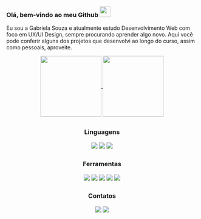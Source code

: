 ### Olá, bem-vindo ao meu Github <img src="https://media.giphy.com/media/hvRJCLFzcasrR4ia7z/giphy.gif" width="28">

Eu sou a Gabriela Souza e atualmente estudo Desenvolvimento Web com foco em UX/UI Design, sempre procurando aprender algo novo.
Aqui você pode conferir alguns dos projetos que desenvolvi ao longo do curso, assim como pessoais, aproveite.

<div align="center">
  <a href="https://github.com/gabriela4souza">
  <img align="center" height="160" src="https://github-readme-stats.vercel.app/api?username=gabrielaasouza&show_icons=true&theme=tokyonight&bg_color=00000000"/>
  <img align="center" height="160" src="https://github-readme-stats.vercel.app/api/top-langs/?username=gabrielaasouza&layout=compact&bg_color=00000000&title_color=70a5fd&icon_color=bf91f3&text_color=38bdae"/>
  </a>
</div>

<!-- ## -->

<!-- ![snake svg](https://github.com/gabriela4souza/gabrielaasouza/blob/output/github-contribution-grid-snake.svg)  -->

<!-- <picture>
  <source media="(prefers-color-scheme: dark)" srcset="github-snake-dark.svg" />
  <source media="(prefers-color-scheme: light)" srcset="github-snake.svg" />
  <img alt="github-snake" src="github-snake.svg" />
</picture> -->

##
<div align="center">
  <h3>Linguagens</h3>
  <img align="center" src="https://img.shields.io/badge/html5-%23E34F26.svg?style=for-the-badge&logo=html5&logoColor=white"/>
  <img align="center" src="https://img.shields.io/badge/javascript-%23323330.svg?style=for-the-badge&logo=javascript&logoColor=%23F7DF1E"/>
  <img align="center" src="https://img.shields.io/badge/css3-%231572B6.svg?style=for-the-badge&logo=css3&logoColor=white"/> 
</div>

##
<div align="center">
  <h3>Ferramentas</h3>
  <img align="center" src="https://img.shields.io/badge/Aseprite-FFFFFF?style=for-the-badge&logo=Aseprite&logoColor=#7D929E"/>
  <img align="center" src="https://img.shields.io/badge/Canva-%2300C4CC.svg?style=for-the-badge&logo=Canva&logoColor=white"/>
  <img align="center" src="https://img.shields.io/badge/figma-%23F24E1E.svg?style=for-the-badge&logo=figma&logoColor=white"/> 
  <img align="center" src="https://img.shields.io/badge/Inkscape-e0e0e0?style=for-the-badge&logo=inkscape&logoColor=080A13"/>
  <img align="center" src="https://img.shields.io/badge/Notion-%23000000.svg?style=for-the-badge&logo=notion&logoColor=white"/>  
</div>

##

<div align=center>
  <h3>Contatos</h3>
  <a href="mailto:gabrielaasouza24@gmail.com">
  <img align="center" src="https://img.shields.io/badge/Gmail-D14836?style=for-the-badge&logo=gmail&logoColor=white"><a/>
  <a href="https://www.linkedin.com/in/gabrielaasouza/" target="_blank">
  <img align="center" src="https://img.shields.io/badge/linkedin-%230077B5.svg?style=for-the-badge&logo=linkedin&logoColor=white"><a/>
</div>

